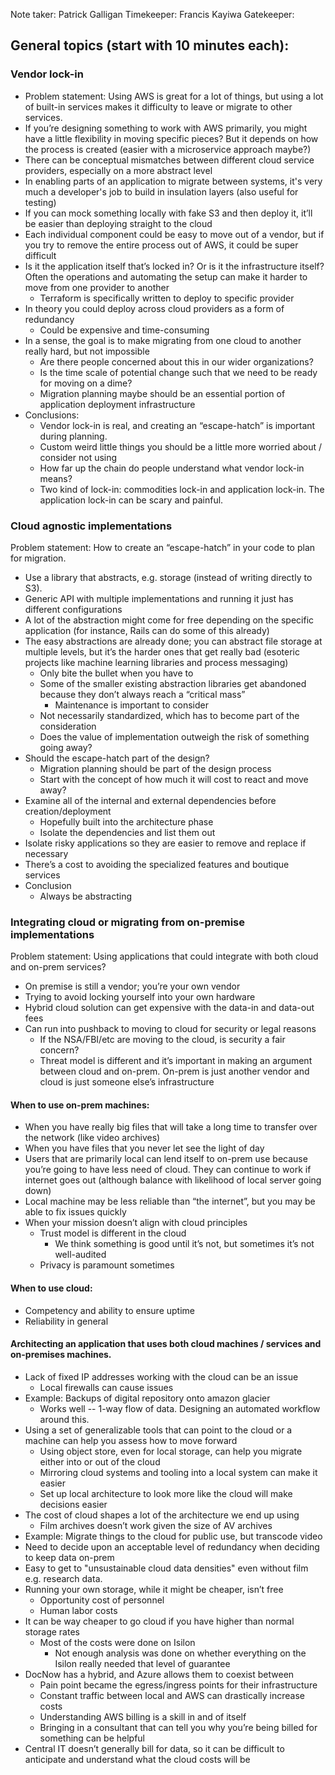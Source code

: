 Note taker: Patrick Galligan
Timekeeper: Francis Kayiwa
Gatekeeper: 

## General topics (start with 10 minutes each):

### Vendor lock-in
* Problem statement: Using AWS is great for a lot of things, but using a lot of built-in services makes it difficulty to leave or migrate to other services.
* If you’re designing something to work with AWS primarily, you might have a little flexibility in moving specific pieces? But it depends on how the process is created (easier with a microservice approach maybe?)
* There can be conceptual mismatches between different cloud service providers, especially on a more abstract level
* In enabling parts of an application to migrate between systems, it's very much a developer's job to build in insulation layers (also useful for testing)
* If you can mock something locally with fake S3 and then deploy it, it’ll be easier than deploying straight to the cloud
* Each individual component could be easy to move out of a vendor, but if you try to remove the entire process out of AWS, it could be super difficult
* Is it the application itself that’s locked in? Or is it the infrastructure itself? Often the operations and automating the setup can make it harder to move from one provider to another
    * Terraform is specifically written to deploy to specific provider
* In theory you could deploy across cloud providers as a form of redundancy
    * Could be expensive and time-consuming
* In a sense, the goal is to make migrating from one cloud to another really hard, but not impossible
    * Are there people concerned about this in our wider organizations?
    * Is the time scale of potential change such that we need to be ready for moving on a dime?
    * Migration planning maybe should be an essential portion of application deployment infrastructure
* Conclusions: 
    * Vendor lock-in is real, and creating an “escape-hatch” is important during planning.
    * Custom weird little things you should be a little more worried about / consider not using
    * How far up the chain do people understand what vendor lock-in means?
    * Two kind of lock-in: commodities lock-in and application lock-in. The application lock-in can be scary and painful.

### Cloud agnostic implementations
Problem statement: How to create an “escape-hatch” in your code to plan for migration.
* Use a library that abstracts, e.g. storage (instead of writing directly to S3).
* Generic API with multiple implementations and running it just has different configurations
* A lot of the abstraction might come for free depending on the specific application (for instance, Rails can do some of this already)
* The easy abstractions are already done; you can abstract file storage at multiple levels, but it’s the harder ones that get really bad (esoteric projects like machine learning libraries and process messaging)
    * Only bite the bullet when you have to
    * Some of the smaller existing abstraction libraries get abandoned because they don’t always reach a “critical mass”
      * Maintenance is important to consider
    * Not necessarily standardized, which has to become part of the consideration
    * Does the value of implementation outweigh the risk of something going away?
* Should the escape-hatch part of the design?
    * Migration planning should be part of the design process
    * Start with the concept of how much it will cost to react and move away?
* Examine all of the internal and external dependencies before creation/deployment
    * Hopefully built into the architecture phase
    * Isolate the dependencies and list them out
* Isolate risky applications so they are easier to remove and replace if necessary
* There’s a cost to avoiding the specialized features and boutique services
* Conclusion
  * Always be abstracting

### Integrating cloud or migrating from on-premise implementations
Problem statement: Using applications that could integrate with both cloud and on-prem services?
* On premise is still a vendor; you’re your own vendor
* Trying to avoid locking yourself into your own hardware
* Hybrid cloud solution can get expensive with the data-in and data-out fees
* Can run into pushback to moving to cloud for security or legal reasons
  * If the NSA/FBI/etc are moving to the cloud, is security a fair concern?
  * Threat model is different and it’s important in making an argument between cloud and on-prem. On-prem is just another vendor and cloud is just someone else’s infrastructure

#### When to use on-prem machines:
* When you have really big files that will take a long time to transfer over the network (like video archives)
* When you have files that you never let see the light of day
* Users that are primarily local can lend itself to on-prem use because you’re going to have less need of cloud. They can continue to work if internet goes out (although balance with likelihood of local server going down)
* Local machine may be less reliable than “the internet”, but you may be able to fix issues quickly
* When your mission doesn’t align with cloud principles
  * Trust model is different in the cloud
    * We think something is good until it’s not, but sometimes it’s not well-audited
  * Privacy is paramount sometimes

#### When to use cloud:
* Competency and ability to ensure uptime
* Reliability in general

#### Architecting an application that uses both cloud machines / services and on-premises machines.
* Lack of fixed IP addresses working with the cloud can be an issue
  * Local firewalls can cause issues
* Example: Backups of digital repository onto amazon glacier
  * Works well -- 1-way flow of data. Designing an automated workflow around this.
* Using a set of generalizable tools that can point to the cloud or a machine can help you assess how to move forward
  * Using object store, even for local storage, can help you migrate either into or out of the cloud
  * Mirroring cloud systems and tooling into a local system can make it easier
  * Set up local architecture to look more like the cloud will make decisions easier
* The cost of cloud shapes a lot of the architecture we end up using
  * Film archives doesn’t work given the size of AV archives
* Example: Migrate things to the cloud for public use, but transcode video
* Need to decide upon an acceptable level of redundancy when deciding to keep data on-prem
* Easy to get to "unsustainable cloud data densities" even without film e.g. research data.
* Running your own storage, while it might be cheaper, isn’t free
  * Opportunity cost of personnel
  * Human labor costs
* It can be way cheaper to go cloud if you have higher than normal storage rates
  * Most of the costs were done on Isilon
    * Not enough analysis was done on whether everything on the Isilon really needed that level of guarantee
* DocNow has a hybrid, and Azure allows them to coexist between
  * Pain point became the egress/ingress points for their infrastructure
  * Constant traffic between local and AWS can drastically increase costs
  * Understanding AWS billing is a skill in and of itself
  * Bringing in a consultant that can tell you why you’re being billed for something can be helpful
* Central IT doesn’t generally bill for data, so it can be difficult to anticipate and understand what the cloud costs will be
